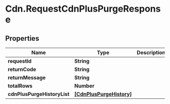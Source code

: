 # Cdn.RequestCdnPlusPurgeResponse

## Properties
Name | Type | Description | Notes
------------ | ------------- | ------------- | -------------
**requestId** | **String** |  | [optional] 
**returnCode** | **String** |  | [optional] 
**returnMessage** | **String** |  | [optional] 
**totalRows** | **Number** |  | [optional] 
**cdnPlusPurgeHistoryList** | [**[CdnPlusPurgeHistory]**](CdnPlusPurgeHistory.md) |  | [optional] 


